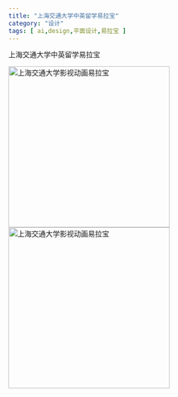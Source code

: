 ```yaml
---
title: "上海交通大学中英留学易拉宝"
category: "设计"
tags: [ ai,design,平面设计,易拉宝 ]
---
```

上海交通大学中英留学易拉宝

<img title="上海交通大学影视动画易拉宝" src="http://acking.github.io/writing/file/upload-img/sjtuk_ylb01_min.jpg" data-original="http://acking.github.io/writing/file/upload-img/sjtuk_ylb01_min.jpg" width="320" style="display: inline;">
<img title="上海交通大学影视动画易拉宝" src="http://acking.github.io/writing/file/upload-img/sjtuk_ylb02_min.jpg" data-original="http://acking.github.io/writing/file/upload-img/sjtuk_ylb02_min.jpg" width="320" style="display: inline;">

